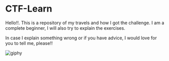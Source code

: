 # CTF-Learn 
Hello!!.
This is a repository of my travels and how I got the challenge. I am a complete beginner, I will also try to explain the exercises.

In case I explain something wrong or if you have advice, I would love for you to tell me, please!!


![giphy](https://user-images.githubusercontent.com/119260519/216200968-8ae092d1-93c3-4589-923f-5cf6184b71e6.gif)
